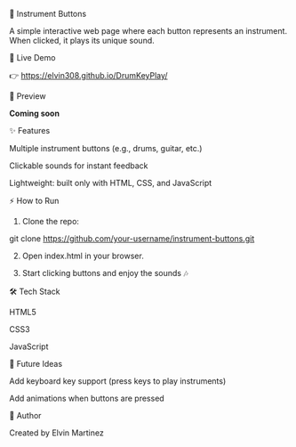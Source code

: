 
🎵 Instrument Buttons



A simple interactive web page where each button represents an instrument. When clicked, it plays its unique sound.

🚀 Live Demo

👉 https://elvin308.github.io/DrumKeyPlay/

📸 Preview


**Coming soon**


✨ Features

Multiple instrument buttons (e.g., drums, guitar, etc.)

Clickable sounds for instant feedback

Lightweight: built only with HTML, CSS, and JavaScript



⚡ How to Run

1. Clone the repo:

git clone https://github.com/your-username/instrument-buttons.git


2. Open index.html in your browser.


3. Start clicking buttons and enjoy the sounds 🎶




🛠️ Tech Stack

HTML5

CSS3

JavaScript



📌 Future Ideas

Add keyboard key support (press keys to play instruments)

Add animations when buttons are pressed


👤 Author

Created by Elvin Martinez

